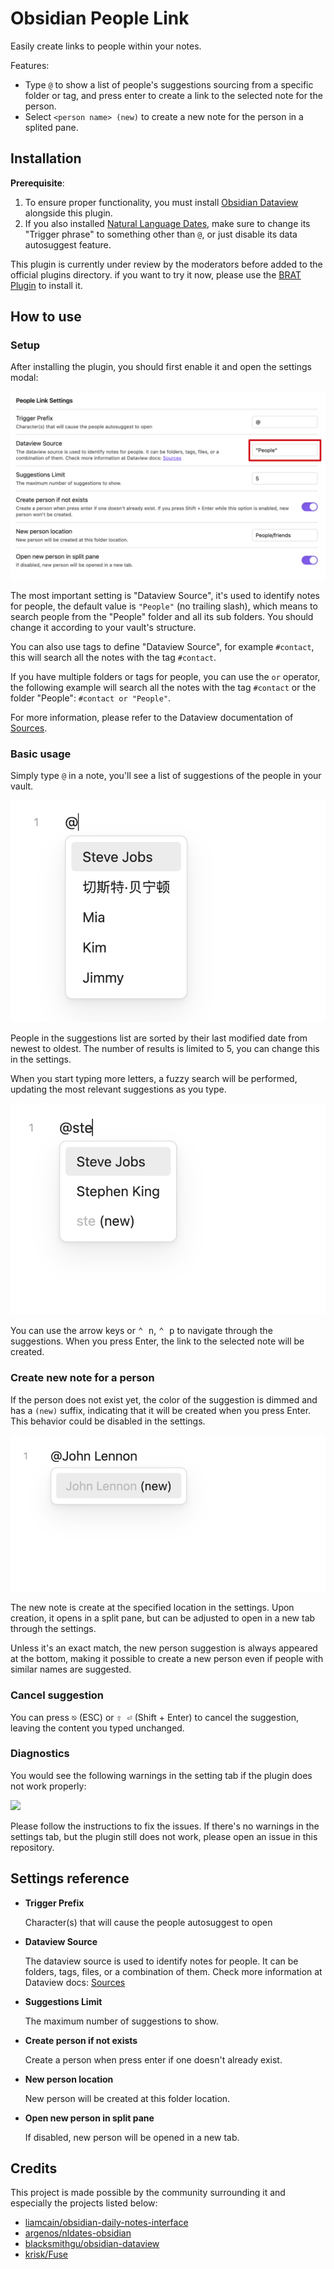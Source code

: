 # Obsidian People Link

Easily create links to people within your notes.

Features:

- Type `@` to show a list of people's suggestions sourcing from a specific folder or tag, and press enter to create a link to the selected note for the person.
- Select `<person name> (new)` to create a new note for the person in a splited pane.


## Installation

**Prerequisite**:
1. To ensure proper functionality, you must install [Obsidian Dataview](https://github.com/blacksmithgu/obsidian-dataview) alongside this plugin.
2. If you also installed [Natural Language Dates](https://github.com/argenos/nldates-obsidian), make sure to change its "Trigger phrase" to something other than `@`, or just disable its data autosuggest feature.

This plugin is currently under review by the moderators before added to
the official plugins directory. if you want to try it now,
please use the [BRAT Plugin](https://obsidian.md/plugins?id=obsidian42-brat)
to install it.

## How to use

### Setup

After installing the plugin, you should first enable it and open the settings modal:

![](images/settings.png)

The most important setting is "Dataview Source", it's used to identify notes for people,
the default value is `"People"` (no trailing slash), which means to search people from the "People" folder
and all its sub folders.
You should change it according to your vault's structure.

You can also use tags to define "Dataview Source", for example `#contact`,
this will search all the notes with the tag `#contact`.

If you have multiple folders or tags for people, you can use the `or` operator,
the following example will search all the notes with the tag `#contact` or the folder "People":
`#contact or "People"`.

For more information, please refer to the Dataview documentation of [Sources](https://blacksmithgu.github.io/obsidian-dataview/reference/sources/).


### Basic usage

Simply type `@` in a note, you'll see a list of suggestions of the people in your vault.

![](images/suggestions.png)

People in the suggestions list are sorted by their last modified date from newest to oldest.
The number of results is limited to 5, you can change this in the settings.

When you start typing more letters, a fuzzy search will be performed,
updating the most relevant suggestions as you type.

![](images/suggestions-ste.png)

You can use the arrow keys or <kbd>⌃ n</kbd>, <kbd>⌃ p</kbd> to navigate through the suggestions.
When you press Enter, the link to the selected note will be created.

### Create new note for a person

If the person does not exist yet, the color of the suggestion is dimmed and has a `(new)` suffix,
indicating that it will be created when you press Enter. This behavior could be disabled in the settings.

![](images/create-person.png)

The new note is create at the specified location in the settings.
Upon creation, it opens in a split pane,
but can be adjusted to open in a new tab through the settings.

Unless it's an exact match, the new person suggestion is always appeared at the bottom,
making it possible to create a new person even if people with similar names are suggested.

### Cancel suggestion

You can press <kbd>⎋</kbd> (ESC) or <kbd>⇧ ⏎</kbd> (Shift + Enter) to cancel the suggestion,
leaving the content you typed unchanged.

### Diagnostics

You would see the following warnings in the setting tab if the plugin does not work properly:

![](images/2023-04-10-14-19-51.png)

Please follow the instructions to fix the issues. If there's no warnings in the settings tab,
but the plugin still does not work, please open an issue in this repository.

## Settings reference

- **Trigger Prefix**

	Character(s) that will cause the people autosuggest to open

- **Dataview Source**

	The dataview source is used to identify notes for people. It can be folders, tags, files, or a combination of them. Check more information at Dataview docs: [Sources](https://blacksmithgu.github.io/obsidian-dataview/reference/sources/)

- **Suggestions Limit**

	The maximum number of suggestions to show.

- **Create person if not exists**

	Create a person when press enter if one doesn't already exist.

- **New person location**

	New person will be created at this folder location.

- **Open new person in split pane**

	If disabled, new person will be opened in a new tab.


## Credits

This project is made possible by the community surrounding it and especially the projects listed below:

- [liamcain/obsidian-daily-notes-interface](https://github.com/liamcain/obsidian-daily-notes-interface)
- [argenos/nldates-obsidian](https://github.com/argenos/nldates-obsidian)
- [blacksmithgu/obsidian-dataview](https://github.com/blacksmithgu/obsidian-dataview)
- [krisk/Fuse](https://github.com/krisk/Fuse)
